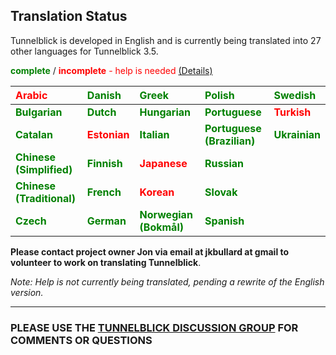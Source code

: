 ## Translation Status ##

Tunnelblick is developed in English and is currently being translated into 27 other languages for Tunnelblick 3.5.

<font color='green'><b>complete</b></font> / <font color='red'><b>incomplete</b> - help is needed</font> [(Details)](cLocalizeTranslate.md)

| <font color='red'><b>Arabic</b></font>                         |  <font color='green'><b>Danish</b></font>  |  <font color='green'><b>Greek</b></font>                      |  <font color='green'><b>Polish</b></font>                        | <font color='green'><b>Swedish</b></font>   |
|:---------------------------------------------------------------|:-------------------------------------------|:--------------------------------------------------------------|:-----------------------------------------------------------------|:--------------------------------------------|
| <font color='green'><b>Bulgarian</b></font>                 | <font color='green'><b>Dutch</b></font>    |  <font color='green'><b>Hungarian</b></font>               |  <font color='green'><b>Portuguese</b></font>                |  <font color='red'><b>Turkish</b></font>   |
| <font color='green'><b>Catalan</b></font>                    | <font color='red'><b>Estonian</b></font>    |  <font color='green'><b>Italian</b></font>                     |  <font color='green'><b>Portuguese (Brazilian)</b></font>|  <font color='green'><b>Ukrainian</b></font>  |
| <font color='green'><b>Chinese (Simplified)</b></font> | <font color='green'><b>Finnish</b></font>  |  <font color='red'><b>Japanese</b></font>                     |  <font color='green'><b>Russian</b></font>                      |        |
| <font color='green'><b>Chinese (Traditional)</b></font>| <font color='green'><b>French</b></font>  |  <font color='red'><b>Korean</b></font>                        |  <font color='green'><b>Slovak</b></font>                        |        |
| <font color='green'><b>Czech</b></font>                      | <font color='green'><b>German</b></font> | <font color='green'><b>Norwegian (Bokmål)</b></font> |  <font color='green'><b>Spanish</b></font>                      |        |

**Please contact project owner Jon via email at jkbullard at gmail to volunteer to work on translating Tunnelblick**.

_Note: Help is not currently being translated, pending a rewrite of the English version._


---


### PLEASE USE THE [TUNNELBLICK DISCUSSION GROUP](https://groups.google.com/forum/#!forum/tunnelblick-discuss) FOR COMMENTS OR QUESTIONS